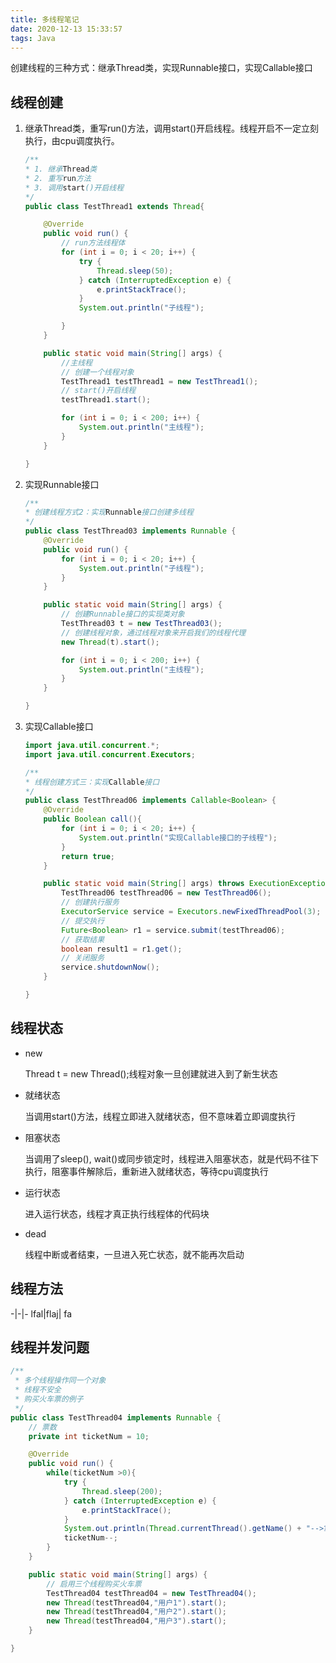 ```yaml
---
title: 多线程笔记
date: 2020-12-13 15:33:57
tags: Java
---
```


创建线程的三种方式：继承Thread类，实现Runnable接口，实现Callable接口

<!-- more -->

## 线程创建

1. 继承Thread类，重写run()方法，调用start()开启线程。线程开启不一定立刻执行，由cpu调度执行。
    ```java
    /**
    * 1. 继承Thread类
    * 2. 重写run方法
    * 3. 调用start()开启线程
    */
    public class TestThread1 extends Thread{

        @Override
        public void run() {
            // run方法线程体
            for (int i = 0; i < 20; i++) {
                try {
                    Thread.sleep(50);
                } catch (InterruptedException e) {
                    e.printStackTrace();
                }
                System.out.println("子线程");

            }
        }

        public static void main(String[] args) {
            //主线程
            // 创建一个线程对象
            TestThread1 testThread1 = new TestThread1();
            // start()开启线程
            testThread1.start();

            for (int i = 0; i < 200; i++) {
                System.out.println("主线程");
            }
        }

    }
    ```
2. 实现Runnable接口
    ```java
    /**
    * 创建线程方式2：实现Runnable接口创建多线程
    */
    public class TestThread03 implements Runnable {
        @Override
        public void run() {
            for (int i = 0; i < 20; i++) {
                System.out.println("子线程");
            }
        }

        public static void main(String[] args) {
            // 创建Runnable接口的实现类对象
            TestThread03 t = new TestThread03();
            // 创建线程对象，通过线程对象来开启我们的线程代理
            new Thread(t).start();

            for (int i = 0; i < 200; i++) {
                System.out.println("主线程");
            }
        }

    }
    ```
3. 实现Callable接口
    ```java
    import java.util.concurrent.*;
    import java.util.concurrent.Executors;

    /**
    * 线程创建方式三：实现Callable接口
    */
    public class TestThread06 implements Callable<Boolean> {
        @Override
        public Boolean call(){
            for (int i = 0; i < 20; i++) {
                System.out.println("实现Callable接口的子线程");
            }
            return true;
        }

        public static void main(String[] args) throws ExecutionException, InterruptedException {
            TestThread06 testThread06 = new TestThread06();
            // 创建执行服务
            ExecutorService service = Executors.newFixedThreadPool(3);
            // 提交执行
            Future<Boolean> r1 = service.submit(testThread06);
            // 获取结果
            boolean result1 = r1.get();
            // 关闭服务
            service.shutdownNow();
        }

    }

    ```

## 线程状态

- new

    Thread t = new Thread();线程对象一旦创建就进入到了新生状态

- 就绪状态

    当调用start()方法，线程立即进入就绪状态，但不意味着立即调度执行

- 阻塞状态

    当调用了sleep(), wait()或同步锁定时，线程进入阻塞状态，就是代码不往下执行，阻塞事件解除后，重新进入就绪状态，等待cpu调度执行

- 运行状态

    进入运行状态，线程才真正执行线程体的代码块

- dead

    线程中断或者结束，一旦进入死亡状态，就不能再次启动

## 线程方法
-|-|- 
lfal|flaj| fa

## 线程并发问题

```java
/**
 * 多个线程操作同一个对象
 * 线程不安全
 * 购买火车票的例子
 */
public class TestThread04 implements Runnable {
    // 票数
    private int ticketNum = 10;

    @Override
    public void run() {
        while(ticketNum >0){
            try {
                Thread.sleep(200);
            } catch (InterruptedException e) {
                e.printStackTrace();
            }
            System.out.println(Thread.currentThread().getName() + "-->拿到了第"+ ticketNum + "张票");
            ticketNum--;
        }
    }

    public static void main(String[] args) {
        // 启用三个线程购买火车票
        TestThread04 testThread04 = new TestThread04();
        new Thread(testThread04,"用户1").start();
        new Thread(testThread04,"用户2").start();
        new Thread(testThread04,"用户3").start();
    }

}
```
